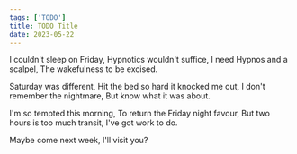 ```yaml
---
tags: ['TODO']
title: TODO Title
date: 2023-05-22
---
```


I couldn't sleep on Friday,
Hypnotics wouldn't suffice,
I need Hypnos and a scalpel,
The wakefulness to be excised.

Saturday was different,
Hit the bed so hard it knocked me out,
I don't remember the nightmare,
But know what it was about.

I'm so tempted this morning,
To return the Friday night favour,
But two hours is too much transit,
I've got work to do.

Maybe come next week,
I'll visit you?

